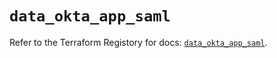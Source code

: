 # `data_okta_app_saml`

Refer to the Terraform Registory for docs: [`data_okta_app_saml`](https://registry.terraform.io/providers/okta/okta/4.3.0/docs/data-sources/app_saml).
